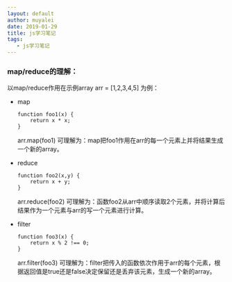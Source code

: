 ```yaml
---
layout: default
author: muyalei
date: 2019-01-29
title: js学习笔记
tags:
   - js学习笔记
---
```



### map/reduce的理解：

以map/reduce作用在示例array  arr = [1,2,3,4,5] 为例：

- map
  ```
  function foo1(x) {
      return x * x;
  }
  ```
  arr.map(foo1) 可理解为：map把foo1作用在arr的每一个元素上并将结果生成一个新的array。

- reduce
  ```
  function foo2(x,y) {
      return x + y;
  }
  ```
  arr.reduce(foo2) 可理解为：函数foo2从arr中顺序读取2个元素，并将计算后结果作为一个元素与arr的写一个元素进行计算。

- filter
  ```
  function foo3(x) {
      return x % 2 !== 0;
  }
  ```
  arr.filter(foo3) 可理解为：filter把传入的函数依次作用于arr的每个元素，根据返回值是true还是false决定保留还是丢弃该元素，生成一个新的array。





